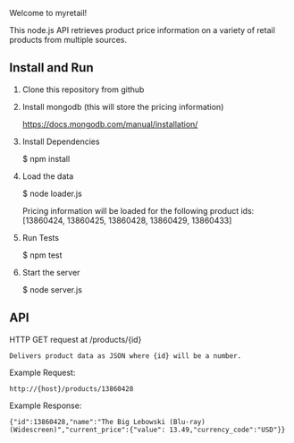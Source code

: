 Welcome to myretail!

This node.js API retrieves product price information on a variety of retail products from multiple sources.

## Install and Run

1) Clone this repository from github

2) Install mongodb (this will store the pricing information)

    https://docs.mongodb.com/manual/installation/

3) Install Dependencies

    $ npm install
    
4) Load the data

    $ node loader.js
    
    Pricing information will be loaded for the following product ids: [13860424, 13860425, 13860428, 13860429, 13860433]
    
5) Run Tests

    $ npm test
    
6) Start the server

    $ node server.js
    

## API

HTTP GET request at /products/{id}
    
    Delivers product data as JSON where {id} will be a number.
    
Example Request:

    http://{host}/products/13860428

Example Response:

    {"id":13860428,"name":"The Big Lebowski (Blu-ray) (Widescreen)","current_price":{"value": 13.49,"currency_code":"USD"}}

